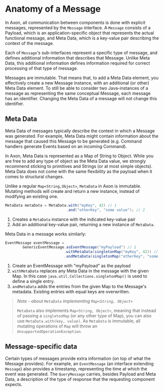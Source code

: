 # Anatomy of a Message

In Axon, all communication between components is done with explicit messages, represented by the `Message` interface. A
`Message` consists of a Payload, which is an application-specific object that represents the actual functional message,
and Meta Data, which is a key-value pair describing the context of the message.

Each of `Message`'s sub-interfaces represent a specific type of message, and defines additional information that 
describes that Message. Unlike Meta Data, this additional information defines information required for correct 
processing of that type of message.

Messages are immutable. That means that, to add a Meta Data element, you effectively create a new Message instance, with
an additional (or other) Meta Data element. To still be able to consider two Java-instances of a message as representing
the same conceptual Message, each message has an identifier. Changing the Meta Data of a message will not change this 
identifier.

## Meta Data

Meta Data of messages typically describe the context in which a Message was generated. For example, Meta Data might 
contain information about the message that caused this Message to be generated (e.g. Command handlers generate Events 
based on an incoming Command).

In Axon, Meta Data is represented as a Map of String to Object. While you are free to add any type of object as the 
Meta Data value, we strongly recommend sticking to primitives and Strings (or at most simple objects). Meta Data does not
come with the same flexibility as the payload when it comes to structural changes.

Unlike a regular `Map<String,Object>`, `MetaData` in Axon is immutable. Mutating methods will create and return a new
instance, instead of modifying an existing one.

```java 
MetaData metaData = MetaData.with("myKey", 42) // 1
                            .and("otherKey", "some value"); // 2
```
1. Creates a `MetaData` instance with the indicated key-value pair
2. Add an additional key-value pair, returning a new instance of `MetaData`.

Meta Data in a message works similarly:

```java 
EventMessage eventMessage = 
        GenericEventMessage.asEventMessage("myPayload") // 1
                           .withMetaData(singletonMap("myKey", 42)) // 2
                           .andMetaData(singletonMap("otherKey", "some value")); // 2
```
1. Create an EventMessage with "myPayload" as the payload
2. `withMetaData` replaces any Meta Data in the message with the given Map. 
    In this case `java.util.Collections.singletonMap()` is used to define a single entry.
3. `andMetaData` adds the entries from the given Map to the Message's metadata. 
    Existing entries with equal keys are overwritten.

 > *Note - about `MetaData` implementing `Map<String, Object>`*
 >  
 > `MetaData` also implements `Map<String, Object>`, meaning that instead of passing a `singletonMap` (or any other 
 > type of Map), you can also use `MetaData.with(key, value)`. As `MetaData` is immutable, all mutating operations of 
 > `Map` will throw an `UnsupportedOperationException`. 

## Message-specific data

Certain types of messages provide extra information (on top of what the Message provides). For example, an 
`EventMessage` (an interface extending `Message`) also provides a timestamp, representing the time at which the event
was generated. The `QueryMessage` carries, besides Payload and Meta Data, a description of the type of response 
that the requesting component expects. 
